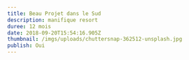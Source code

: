 ```yaml
---
title: Beau Projet dans le Sud
description: manifique resort
duree: 12 mois
date: 2018-09-20T15:54:16.905Z
thumbnail: /imgs/uploads/chuttersnap-362512-unsplash.jpg
publish: Oui
---
```







